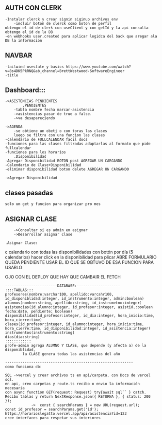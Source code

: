 

## AUTH CON CLERK
    -Instalar clerck y crear signin siginup archivos env 
        -incluir boton de clerck como boton de perfil
    obtengo el id de clerk con useClient y con getId y la api consulta obtengo el id de la DB
    -en webhooks user.created para aplicar logidca del back que aregar ala DB la información
## NAVBAR
    -tailwind usestate y basics https://www.youtube.com/watch?v=8s4DK5PkRNQ&ab_channel=BrettWestwood-SoftwareEngineer 
    -title
## Dashboard:::

    ->ASISTENCIAS PENDIENTES
            .PENDIENTES
        -tabla nombre fecha marcar-asistencia
        ->asistencias pasar de true a false.
        ->va desapareciendo

    ->AGENDA
        -se obtiene un obetj o con toras las clases
        luego se filtra con una funcion las clases
    -calendario de FULLCALENDAR facil docs
    -funciones para las clases filtradas adaptarlas al formato que pide fullcalendar
    -funciones para los horarios
        .Disponibilidad
    -Agregar Disponibilidad BOTON post AGREGAR UN CARGANDO
    -Calendario de Clase+Disponibilidad
    -eliminar disponibilidad boton delete AGREGAR UN CARGANDO

    ->Agregar Disponibilidad
## clases pasadas
    solo un get y funcion para organizar pro mes

## ASIGNAR CLASE
        ->Consultar si es admin en asignar
        ->Desarrollar asignar clase

    .Asignar Clase:
c       calendario con todas las disponibilidades con botón por día (5 calendarios)
        hacer click en la disponibilidad para plicar
        ABRE FORMULARIO QUEDA PENDIENTE USAR EL ID QUE SE OBTUVO DE ESA FUNCION PARA USARLO 













OJO CON EL DEPLOY QUE HAY QUE CAMBAIR EL FETCH


    ------------------------DATABASE:--------------------
    ::::TABLAS:::
    profesores(nombre:varchar100, apellido:varcahr100, id_disponiblidad:integer, id_instrumento:integer, admin:boolean)
    alumnos(nombre:string, apellido:string, id_instrumetno:integer)
    asistencias(id_alumno:integer, id_profesor:integer, asistió,:boolean fecha:date, pendiente: boolean)
    disponibilidad(id_profesor:integer, id_dia:integer, hora_inicio:time, hora_cierre:time)
    clases(id_profesor:integer, id_alumno:integer, hora_inicio:time, hora_cierre:time, id_disponibilidad:integer, id_asistencia:integer)
    instrumentos(instrumento:string)
    dias(dia:string)
    ::::::::::::
    profe-admin agrega ALUMNO Y CLASE, que depende (y afecta a) de la disponiblidad,
            la CLASE genera todas las asistencias del año

    -----------------------------------------------------------
    como funciona db:

    SQL ->vercel y crear archivos ts en api/carpeta. con Docs de vercel sql. 
    en api, creo carpetas y route.ts recibo o envio la información necesaria
    con async function GET(request: Request) try{await sql`` } catch. Recibo tablas y return NextResponse.json({ RETURNA }, { status: 200 }); 
                ->  const { searchParams } = new URL(request.url);
    const id_profesor = searchParams.get('id');  https://horarioslegatto.vercel.app/api/asistencia?id=123
    cree interfaces para respetar sus interiores 



